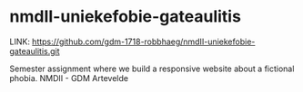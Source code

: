 # nmdII-uniekefobie-gateaulitis

LINK: https://github.com/gdm-1718-robbhaeg/nmdII-uniekefobie-gateaulitis.git

Semester assignment where we build a responsive website about a fictional phobia. NMDII - GDM Artevelde
